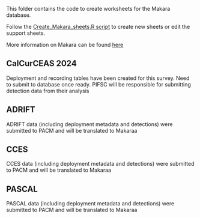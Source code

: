 This folder contains the code to create worksheets for the Makara database. 

Follow the [Create_Makara_sheets.R script](https://github.com/Kourtney-Burger/ADRIFT-PACM/blob/main/Makara/Create_Makara_sheets.R) to create new sheets or edit the support sheets.

More information on Makara can be found [here](https://nmfs-ost.github.io/PAM_National_Network/content/SI%20coord/PAM_priority_projects/PAM-Cloud-PACM.html)

## CalCurCEAS 2024
Deployment and recording tables have been created for this survey. Need to submit to database once ready. PIFSC will be responsible for submitting detection data from their analysis

## ADRIFT
ADRIFT data (including deployment metadata and detections) were submitted to PACM and will be translated to Makaraa

## CCES
CCES data (including deployment metadata and detections) were submitted to PACM and will be translated to Makaraa

## PASCAL
PASCAL data (including deployment metadata and detections) were submitted to PACM and will be translated to Makaraa

